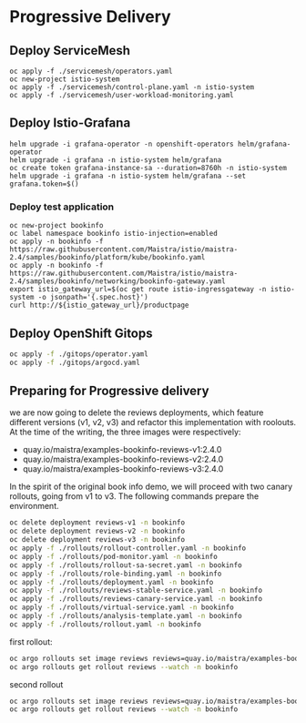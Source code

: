 # Progressive Delivery

## Deploy ServiceMesh

```shell
oc apply -f ./servicemesh/operators.yaml
oc new-project istio-system
oc apply -f ./servicemesh/control-plane.yaml -n istio-system
oc apply -f ./servicemesh/user-workload-monitoring.yaml
```

## Deploy Istio-Grafana

```shell
helm upgrade -i grafana-operator -n openshift-operators helm/grafana-operator
helm upgrade -i grafana -n istio-system helm/grafana
oc create token grafana-instance-sa --duration=8760h -n istio-system
helm upgrade -i grafana -n istio-system helm/grafana --set grafana.token=$()
```

### Deploy test application
```shell
oc new-project bookinfo
oc label namespace bookinfo istio-injection=enabled
oc apply -n bookinfo -f https://raw.githubusercontent.com/Maistra/istio/maistra-2.4/samples/bookinfo/platform/kube/bookinfo.yaml
oc apply -n bookinfo -f https://raw.githubusercontent.com/Maistra/istio/maistra-2.4/samples/bookinfo/networking/bookinfo-gateway.yaml 
export istio_gateway_url=$(oc get route istio-ingressgateway -n istio-system -o jsonpath='{.spec.host}')
curl http://${istio_gateway_url}/productpage
```

## Deploy OpenShift Gitops

```sh
oc apply -f ./gitops/operator.yaml
oc apply -f ./gitops/argocd.yaml
```

## Preparing for Progressive delivery

we are now going to delete the reviews deployments, which feature different versions (v1, v2, v3) and refactor this implementation with roolouts. At the time of the writing, the three images were respectively:
- quay.io/maistra/examples-bookinfo-reviews-v1:2.4.0
- quay.io/maistra/examples-bookinfo-reviews-v2:2.4.0
- quay.io/maistra/examples-bookinfo-reviews-v3:2.4.0 

In the spirit of the original book info demo, we will proceed with two canary rollouts, going from v1 to v3.
The following commands prepare the environment.

```sh
oc delete deployment reviews-v1 -n bookinfo
oc delete deployment reviews-v2 -n bookinfo
oc delete deployment reviews-v3 -n bookinfo
oc apply -f ./rollouts/rollout-controller.yaml -n bookinfo
oc apply -f ./rollouts/pod-monitor.yaml -n bookinfo
oc apply -f ./rollouts/rollout-sa-secret.yaml -n bookinfo
oc apply -f ./rollouts/role-binding.yaml -n bookinfo
oc apply -f ./rollouts/deployment.yaml -n bookinfo
oc apply -f ./rollouts/reviews-stable-service.yaml -n bookinfo
oc apply -f ./rollouts/reviews-canary-service.yaml -n bookinfo
oc apply -f ./rollouts/virtual-service.yaml -n bookinfo
oc apply -f ./rollouts/analysis-template.yaml -n bookinfo
oc apply -f ./rollouts/rollout.yaml -n bookinfo
```

first rollout:

```sh
oc argo rollouts set image reviews reviews=quay.io/maistra/examples-bookinfo-reviews-v2:2.4.0
oc argo rollouts get rollout reviews --watch -n bookinfo
```

second rollout

```sh
oc argo rollouts set image reviews reviews=quay.io/maistra/examples-bookinfo-reviews-v3:2.4.0
oc argo rollouts get rollout reviews --watch -n bookinfo
```